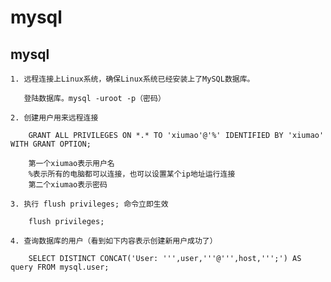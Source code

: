 # mysql


## mysql

    1. 远程连接上Linux系统，确保Linux系统已经安装上了MySQL数据库。

       登陆数据库。mysql -uroot -p（密码）

    2. 创建用户用来远程连接

        GRANT ALL PRIVILEGES ON *.* TO 'xiumao'@'%' IDENTIFIED BY 'xiumao' WITH GRANT OPTION;        

        第一个xiumao表示用户名
        %表示所有的电脑都可以连接，也可以设置某个ip地址运行连接
        第二个xiumao表示密码

    3. 执行 flush privileges; 命令立即生效

        flush privileges;

    4. 查询数据库的用户（看到如下内容表示创建新用户成功了）

        SELECT DISTINCT CONCAT('User: ''',user,'''@''',host,''';') AS query FROM mysql.user;
